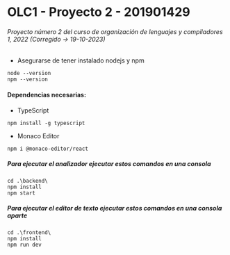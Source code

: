 # OLC1 - Proyecto 2 - 201901429
###### Proyecto número 2 del curso de organización de lenguajes y compiladores 1, 2022 (Corregido -> 19-10-2023)

- Asegurarse de tener instalado nodejs y npm
```SHELL
node --version 
npm --version
```

#### Dependencias necesarias:
- TypeScript
```SHELL
npm install -g typescript
```

- Monaco Editor
```SHELL
npm i @monaco-editor/react
```

##### Para ejecutar el analizador  ejecutar estos comandos en una consola
```SHELL
cd .\backend\
npm install
npm start
```

##### Para ejecutar el editor de texto ejecutar estos comandos en una consola aparte
```SHELL
cd .\frontend\
npm install
npm run dev
```